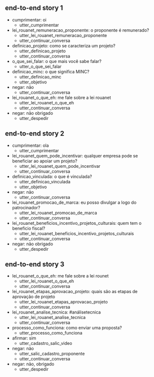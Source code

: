 ## end-to-end story 1
* cumprimentar: oi
   - utter_cumprimentar
* lei_rouanet_remuneracao_proponente: o proponente é remunerado?
   - utter_lei_rouanet_remuneracao_proponente
   - utter_continuar_conversa
* definicao_projeto: como se caracteriza um projeto?
    - utter_definicao_projeto
    - utter_continuar_conversa
* o_que_sei_falar: o que mais você sabe falar?
    - utter_o_que_sei_falar
* definicao_minc: o que significa MINC?
    - utter_definicao_minc
    - utter_objetivo
* negar: não
   - utter_continuar_conversa
* lei_rouanet_o_que_eh: me fale sobre a lei rouanet
   - utter_lei_rouanet_o_que_eh
   - utter_continuar_conversa
* negar: não obrigado
   - utter_despedir

## end-to-end story 2
* cumprimentar: ola
   - utter_cumprimentar
* lei_rouanet_quem_pode_incentivar: qualquer empresa pode se beneficiar ao apoiar um projeto?
   - utter_lei_rouanet_quem_pode_incentivar
   - utter_continuar_conversa
* definicao_vinculada: o que é vinculada?
   - utter_definicao_vinculada
   - utter_objetivo
* negar: não
   - utter_continuar_conversa
* lei_rouanet_promocao_de_marca: eu posso divulgar a logo do patrocinador?
   - utter_lei_rouanet_promocao_de_marca
   - utter_continuar_conversa
* lei_rouanet_beneficios_incentivo_projetos_culturais: quem tem o beneficio fiscal?
   - utter_lei_rouanet_beneficios_incentivo_projetos_culturais
   - utter_continuar_conversa
* negar: não obrigado
   - utter_despedir

## end-to-end story 3
* lei_rouanet_o_que_eh: me fale sobre a lei rounet 
   - utter_lei_rouanet_o_que_eh
   - utter_continuar_conversa
* lei_rouanet_etapas_aprovacao_projeto: quais são as etapas de aprovação de projeto
   - utter_lei_rouanet_etapas_aprovacao_projeto
   - utter_continuar_conversa
* lei_rouanet_analise_tecnica: #análisetecnica
   - utter_lei_rouanet_analise_tecnica
   - utter_continuar_conversa
* processo_como_funciona: como enviar uma proposta?
   - utter_processo_como_funciona
* afirmar: sim
   - utter_cadastro_salic_video
* negar: não
   - utter_salic_cadastro_proponente
   - utter_continuar_conversa
* negar: não, obrigado
   - utter_despedir